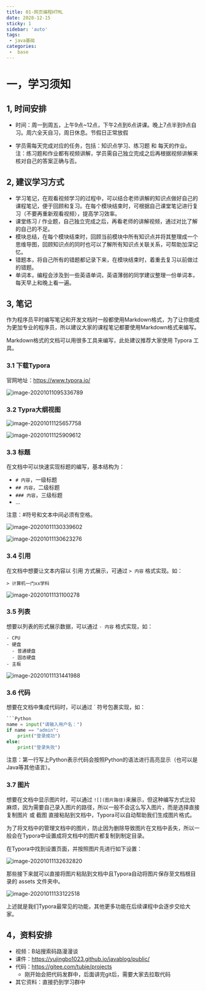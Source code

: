 ```yaml
---
title: 01-网页编程HTML
date: 2028-12-15
sticky: 1
sidebar: 'auto'
tags:
 - java基础
categories:
 -  base
---
```


# 一，学习须知

##  1, 时间安排

- 时间：周一到周五，上午9点~12点，下午2点到6点讲课。晚上7点半到9点自习。周六全天自习，周日休息。节假日正常放假

- 学员需每天完成对应的任务，包括：知识点学习、练习题 和 每天的作业。
  注：练习题和作业都有视频讲解，学员需自己独立完成之后再根据视频讲解来核对自己的答案正确与否。



## 2, 建议学习方式

- 学习笔记，在观看视频学习的过程中，可以结合老师讲解的知识点做好自己的课程笔记，便于回顾和复习。在每个模块结束时，可根据自己课堂笔记进行复习（不要再重新观看视频），提高学习效率。
- 课堂练习 / 作业题，自己独立完成之后，再看老师的讲解视频，通过对比了解的自己的不足。
- 模块总结，在每个模块结束时，回顾当前模块中所有知识点并将其整理成一个思维导图，回顾知识点的同时也可以了解所有知识点关联关系，可帮助加深记忆。
- 错题本，将自己所有的错题都记录下来，在模块结束时，着重去复习以前做过的错题。
- 单词本，编程会涉及到一些英语单词，英语薄弱的同学建议整理一份单词本，每天早上和晚上看一遍。



## 3, 笔记

作为程序员平时编写笔记和开发文档时一般都使用Markdown格式，为了让你能成为更加专业的程序员，所以建议大家的课程笔记都要使用Markdown格式来编写。

Markdown格式的文档可以用很多工具来编写，此处建议推荐大家使用 Typora 工具。



### 3.1 下载Typora

官网地址：https://www.typora.io/

![image-20201011095336789](./assets/image-20201011095336789.png)



### 3.2 Typra大纲视图

![image-20201011125657758](./assets/image-20201011125657758.png)



![image-20201011125909612](./assets/image-20201011125909612.png)



### 3.3 标题

在文档中可以快速实现标题的编写，基本结构为：

- `# 内容`，一级标题
- `## 内容`，二级标题
- `### 内容`，三级标题
- ...

注意：#符号和文本中间必须有空格。

![image-20201011130339602](./assets/image-20201011130339602.png)

![image-20201011130623276](./assets/image-20201011130623276.png)

### 3.4 引用

在文档中想要让文本内容以 引用 方式展示，可通过 `> 内容` 格式实现。如：

```
> 计算机一门xx学科
```

![image-20201011131100278](./assets/image-20201011131100278.png)



### 3.5 列表

想要以列表的形式展示数据，可以通过 `- 内容` 格式实现，如：

```
- CPU
- 硬盘
  - 普通硬盘
  - 固态硬盘
- 主板
```

![image-20201011131441988](./assets/image-20201011131441988.png)

### 3.6 代码

想要在文档中集成代码时，可以通过 ` 符号包裹实现，如：

```python
​```Python
name = input("请输入用户名：")
if name == "admin":
	print("登录成功")
else:
    print("登录失败")
```

注意：第一行写上Python表示代码会按照Python的语法进行高亮显示（也可以是Java等其他语言）。



### 3.7 图片

想要在文档中显示图片时，可以通过 `![](图片路径)`来展示，但这种编写方式比较麻烦，因为需要自己录入图片的路径，所以一般不会这么写入图片，而是选择直接 复制图片 或 截图 直接粘贴到文档中，Typora可以自动帮助我们生成图片格式。

为了将文档中的管理文档中的图片，防止因为删除导致图片在文档中丢失，所以一般会在Typora中设置成将文档中的图片都复制到制定目录。

在Typora中找到设置页面，并按照图片先进行如下设置：

![image-20201011132632820](./assets/image-20201011132632820.png)



那些接下来就可以直接将图片粘贴到文档中且Typora自动将图片保存至文档根目录的 assets 文件夹中。

![image-20201011133122518](./assets/image-20201011133122518.png)



上述就是我们Typora最常见的功能，其他更多功能在后续课程中会逐步交给大家。



## 4，资料安排

- 视频：B站搜索码路漫漫谈
- 课件：https://yujingbo1023.github.io/javablog/public/
- 代码：https://gitee.com/tubie/projects
  - 刚开始会把代码发群中，后面讲完git后，需要大家去拉取代码
- 其它资料：直接扔到学习群中





